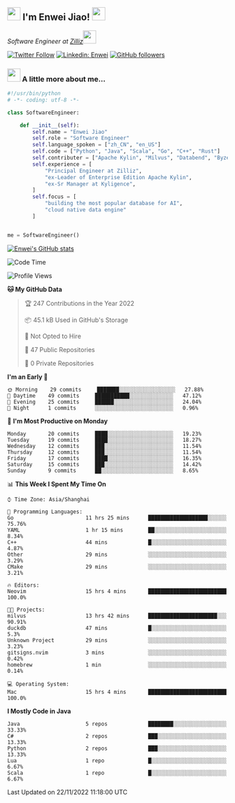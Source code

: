 <h2><img src="https://emojis.slackmojis.com/emojis/images/1531849430/4246/blob-sunglasses.gif?1531849430" width="30"/> I'm  Enwei Jiao! <img src="https://media.giphy.com/media/juBt25nT1KGys/giphy.gif" width=30> </h2>
<!-- <img align='right' src="https://media.giphy.com/media/M9gbBd9nbDrOTu1Mqx/giphy.gif" width="230"> -->
<p><em>Software Engineer at <a href="https://zilliz.com/">Zilliz</a><img src="https://media.giphy.com/media/WUlplcMpOCEmTGBtBW/giphy.gif" width="30"></em></p>

[![Twitter Follow](https://img.shields.io/twitter/follow/misteranmol?label=Follow)](https://twitter.com/intent/follow?screen_name=EnweiJiao)
[![Linkedin: Enwei](https://img.shields.io/badge/-enwei-blue?style=&logo=Linkedin&logoColor=white&link=https://www.linkedin.com/in/enwei-jiao-41192a97)](https://www.linkedin.com/in/enwei-jiao-41192a97/)
[![GitHub followers](https://img.shields.io/github/followers/jiaoew1991?label=Follow&style=social)](https://github.com/jiaoew1991)


### <img src="https://media.giphy.com/media/VgCDAzcKvsR6OM0uWg/giphy.gif" width="30"> A little more about me...  

```python
#!/usr/bin/python
# -*- coding: utf-8 -*-

class SoftwareEngineer:

    def __init__(self):
        self.name = "Enwei Jiao"
        self.role = "Software Engineer"
        self.language_spoken = ["zh_CN", "en_US"]
        self.code = ["Python", "Java", "Scala", "Go", "C++", "Rust"]
        self.contributer = ["Apache Kylin", "Milvus", "Databend", "Byzer-Lang"]
        self.experience = [
            "Principal Engineer at Zilliz",
            "ex-Leader of Enterprise Edition Apache Kylin",
            "ex-Sr Manager at Kyligence",
        ]
        self.focus = [
            "building the most popular database for AI",
            "cloud native data engine"
        ]


me = SoftwareEngineer()
```

[![Enwei's GitHub stats](https://github-readme-stats.vercel.app/api?username=jiaoew1991&count_private=true&show_icons=true)](https://github.com/jiaoew1991/jiaoew1991)

<!-- [![Top Langs](https://github-readme-stats.vercel.app/api/top-langs/?username=jiaoew1991&layout=compact)](https://github.com/jiaoew1991/jiaoew1991) -->

<!--START_SECTION:waka-->
![Code Time](http://img.shields.io/badge/Code%20Time-301%20hrs%2048%20mins-blue)

![Profile Views](http://img.shields.io/badge/Profile%20Views-1-blue)

**🐱 My GitHub Data** 

> 🏆 247 Contributions in the Year 2022
 > 
> 📦 45.1 kB Used in GitHub's Storage 
 > 
> 🚫 Not Opted to Hire
 > 
> 📜 47 Public Repositories 
 > 
> 🔑 0 Private Repositories  
 > 
**I'm an Early 🐤** 

```text
🌞 Morning    29 commits     ███████░░░░░░░░░░░░░░░░░░   27.88% 
🌆 Daytime    49 commits     ███████████░░░░░░░░░░░░░░   47.12% 
🌃 Evening    25 commits     ██████░░░░░░░░░░░░░░░░░░░   24.04% 
🌙 Night      1 commits      ░░░░░░░░░░░░░░░░░░░░░░░░░   0.96%

```
📅 **I'm Most Productive on Monday** 

```text
Monday       20 commits     ████░░░░░░░░░░░░░░░░░░░░░   19.23% 
Tuesday      19 commits     ████░░░░░░░░░░░░░░░░░░░░░   18.27% 
Wednesday    12 commits     ███░░░░░░░░░░░░░░░░░░░░░░   11.54% 
Thursday     12 commits     ███░░░░░░░░░░░░░░░░░░░░░░   11.54% 
Friday       17 commits     ████░░░░░░░░░░░░░░░░░░░░░   16.35% 
Saturday     15 commits     ███░░░░░░░░░░░░░░░░░░░░░░   14.42% 
Sunday       9 commits      ██░░░░░░░░░░░░░░░░░░░░░░░   8.65%

```


📊 **This Week I Spent My Time On** 

```text
⌚︎ Time Zone: Asia/Shanghai

💬 Programming Languages: 
Go                       11 hrs 25 mins      ███████████████████░░░░░░   75.76% 
YAML                     1 hr 15 mins        ██░░░░░░░░░░░░░░░░░░░░░░░   8.34% 
C++                      44 mins             █░░░░░░░░░░░░░░░░░░░░░░░░   4.87% 
Other                    29 mins             ░░░░░░░░░░░░░░░░░░░░░░░░░   3.29% 
CMake                    29 mins             ░░░░░░░░░░░░░░░░░░░░░░░░░   3.21%

🔥 Editors: 
Neovim                   15 hrs 4 mins       █████████████████████████   100.0%

🐱‍💻 Projects: 
milvus                   13 hrs 42 mins      ██████████████████████░░░   90.91% 
duckdb                   47 mins             █░░░░░░░░░░░░░░░░░░░░░░░░   5.3% 
Unknown Project          29 mins             ░░░░░░░░░░░░░░░░░░░░░░░░░   3.23% 
gitsigns.nvim            3 mins              ░░░░░░░░░░░░░░░░░░░░░░░░░   0.42% 
homebrew                 1 min               ░░░░░░░░░░░░░░░░░░░░░░░░░   0.14%

💻 Operating System: 
Mac                      15 hrs 4 mins       █████████████████████████   100.0%

```

**I Mostly Code in Java** 

```text
Java                     5 repos             ████████░░░░░░░░░░░░░░░░░   33.33% 
C#                       2 repos             ███░░░░░░░░░░░░░░░░░░░░░░   13.33% 
Python                   2 repos             ███░░░░░░░░░░░░░░░░░░░░░░   13.33% 
Lua                      1 repo              █░░░░░░░░░░░░░░░░░░░░░░░░   6.67% 
Scala                    1 repo              █░░░░░░░░░░░░░░░░░░░░░░░░   6.67%

```



 Last Updated on 22/11/2022 11:18:00 UTC
<!--END_SECTION:waka-->
